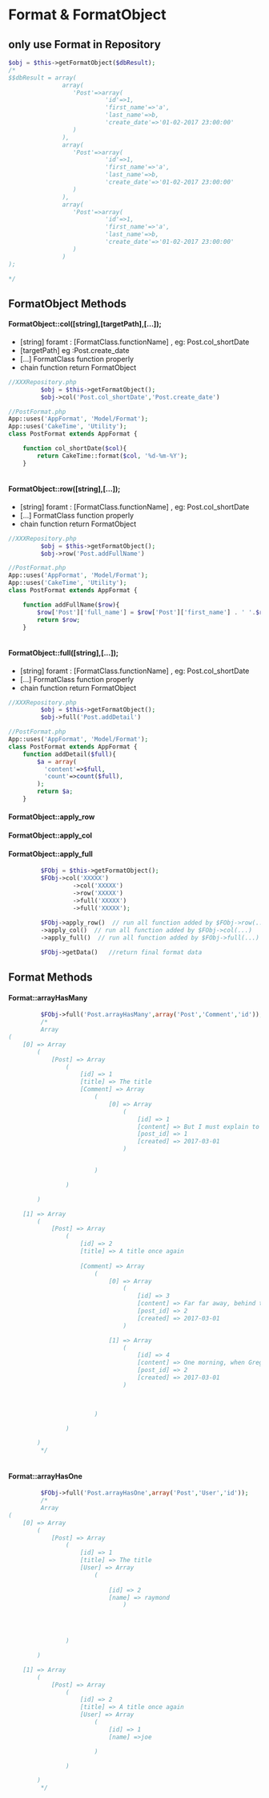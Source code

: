 # Format & FormatObject


## only use Format in Repository
```php
$obj = $this->getFormatObject($dbResult);
/*
$$dbResult = array(
               array(
                  'Post'=>array(
                           'id'=>1,
                           'first_name'=>'a',
                           'last_name'=>b,
                           'create_date'=>'01-02-2017 23:00:00'
                  )
               ),
               array(
                  'Post'=>array(
                           'id'=>1,
                           'first_name'=>'a',
                           'last_name'=>b,
                           'create_date'=>'01-02-2017 23:00:00'
                  )
               ),
               array(
                  'Post'=>array(
                           'id'=>1,
                           'first_name'=>'a',
                           'last_name'=>b,
                           'create_date'=>'01-02-2017 23:00:00'
                  )
               )
);

*/

```

## FormatObject Methods
#### FormatObject::col([string],[targetPath],[...]);
* [string] foramt : [FormatClass.functionName] , eg: Post.col_shortDate
* [targetPath] eg :Post.create_date
* [...]  FormatClass function properly 
* chain function return FormatObject
```php
//XXXRepository.php
         $obj = $this->getFormatObject();
         $obj->col('Post.col_shortDate','Post.create_date')
```
```php
//PostFormat.php
App::uses('AppFormat', 'Model/Format');
App::uses('CakeTime', 'Utility');
class PostFormat extends AppFormat {

    function col_shortDate($col){
        return CakeTime::format($col, '%d-%m-%Y');
    }
    
```

#### FormatObject::row([string],[...]);
* [string] foramt : [FormatClass.functionName] , eg: Post.col_shortDate
* [...]  FormatClass function properly 
* chain function return FormatObject
```php
//XXXRepository.php
         $obj = $this->getFormatObject();
         $obj->row('Post.addFullName')
```
```php
//PostFormat.php
App::uses('AppFormat', 'Model/Format');
App::uses('CakeTime', 'Utility');
class PostFormat extends AppFormat {

    function addFullName($row){
        $row['Post']['full_name'] = $row['Post']['first_name'] . ' '.$row['Post']['last_name']
        return $row;
    }
    
```

#### FormatObject::full([string],[...]);
* [string] foramt : [FormatClass.functionName] , eg: Post.col_shortDate
* [...]  FormatClass function properly 
* chain function return FormatObject

```php
//XXXRepository.php
         $obj = $this->getFormatObject();
         $obj->full('Post.addDetail')
```

```php
//PostFormat.php
App::uses('AppFormat', 'Model/Format');
class PostFormat extends AppFormat {
    function addDetail($full){
        $a = array(
          'content'=>$full,
          'count'=>count($full),
        );
        return $a;
    } 
```



#### FormatObject::apply_row
#### FormatObject::apply_col
#### FormatObject::apply_full


```php
         $FObj = $this->getFormatObject();
         $FObj->col('XXXXX')
                  ->col('XXXXX')
                  ->row('XXXXX')
                  ->full('XXXXX')
                  ->full('XXXXX');
                  
         $FObj->apply_row()  // run all function added by $FObj->row(...) 
         ->apply_col()  // run all function added by $FObj->col(...) 
         ->apply_full()  // run all function added by $FObj->full(...) 

         $FObj->getData()   //return final format data
```

## Format Methods
#### Format::arrayHasMany
```php
         $FObj->full('Post.arrayHasMany',array('Post','Comment','id'));
         /*
         Array
(
    [0] => Array
        (
            [Post] => Array
                (
                    [id] => 1
                    [title] => The title
                    [Comment] => Array
                        (
                            [0] => Array
                                (
                                    [id] => 1
                                    [content] => But I must explain to 
                                    [post_id] => 1
                                    [created] => 2017-03-01
                                )


                        )

                )

        )

    [1] => Array
        (
            [Post] => Array
                (
                    [id] => 2
                    [title] => A title once again
        
                    [Comment] => Array
                        (
                            [0] => Array
                                (
                                    [id] => 3
                                    [content] => Far far away, behind the word mountains, far from the countries Vokalia and 
                                    [post_id] => 2
                                    [created] => 2017-03-01
                                )

                            [1] => Array
                                (
                                    [id] => 4
                                    [content] => One morning, when Gregor Samsa woke from troubled dreams, he
                                    [post_id] => 2
                                    [created] => 2017-03-01
                                )

                    

                        )

                )

        )
         */
         
```
#### Format::arrayHasOne
```php
         $FObj->full('Post.arrayHasOne',array('Post','User','id'));
         /*
         Array
(
    [0] => Array
        (
            [Post] => Array
                (
                    [id] => 1
                    [title] => The title
                    [User] => Array
                        (
           
                            [id] => 2
                            [name] => raymond
                                )


            

                )

        )

    [1] => Array
        (
            [Post] => Array
                (
                    [id] => 2
                    [title] => A title once again
                    [User] => Array
                        (
                            [id] => 1
                            [name] =>joe 

                        )

                )

        )
         */
         
```
